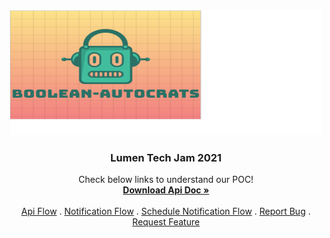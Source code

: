 <!-- PROJECT LOGO -->
<br />
<p align="center">
  <a> &nbsp;&nbsp;&nbsp;&nbsp;&nbsp;&nbsp;&nbsp;&nbsp;&nbsp;&nbsp;&nbsp;&nbsp;&nbsp;&nbsp;&nbsp;&nbsp;&nbsp;&nbsp;&nbsp;&nbsp;&nbsp;&nbsp;&nbsp;&nbsp;&nbsp;&nbsp;&nbsp;&nbsp;&nbsp;&nbsp;&nbsp;&nbsp;&nbsp;&nbsp;&nbsp;&nbsp;&nbsp;&nbsp;&nbsp;&nbsp;&nbsp;<img src="logo.png" alt="Logo" width="500" height="200">
  </a>

  <h3 align="center">Lumen Tech Jam 2021</h3>

  <p align="center">
    Check below links to understand our POC!
    <br />
    <a href="designDoc.docx"><strong>Download Api Doc »</strong></a>
    <br />
    <br />
    <a href="https://github.com/vats-shashank/boolean-autocrat/blob/main/flow.png">Api Flow</a>
    .
    <a href="https://github.com/vats-shashank/boolean-autocrat/blob/main/notificationFlow.png">Notification Flow</a>
    .
    <a href="https://github.com/vats-shashank/boolean-autocrat/blob/main/scheduledNotificationFlow.png">Schedule Notification Flow</a>
    .
   <a href="mailto:shashank.vats@lumen.com; Rajeev.K.Singh@lumen.com; Poojamonal.Bhoyar@centurylink.com; Harshith.Venkatesh@centurylink.com    ;Manoranjan.Mishra@centurylink.com&subject=Reporting bug in Api Catalog For Maximum Reuse&body=Hi Boolean-Autocrats,">Report Bug</a>
    .
    <a href="mailto:shashank.vats@lumen.com; Rajeev.K.Singh@lumen.com; Poojamonal.Bhoyar@centurylink.com; Harshith.Venkatesh@centurylink.com ;Manoranjan.Mishra@centurylink.com">Request Feature</a>
  </p>
</p>


